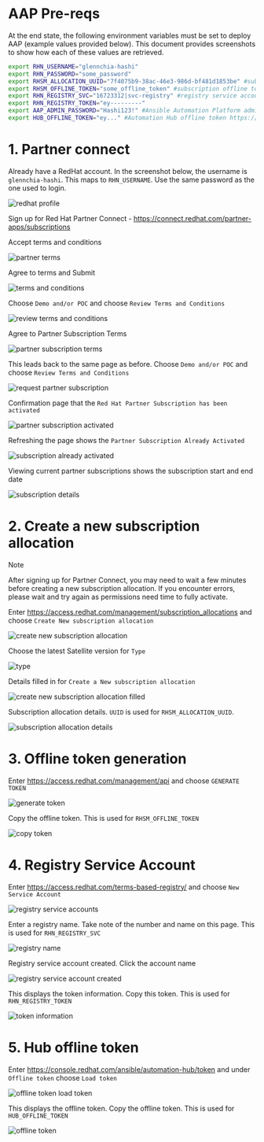 # AAP Pre-reqs

At the end state, the following environment variables must be set to deploy AAP (example values provided below). This document provides screenshots to show how each of these values are retrieved.

```bash
export RHN_USERNAME="glennchia-hashi"
export RHN_PASSWORD="some_password"
export RHSM_ALLOCATION_UUID="7f4075b9-38ac-46e3-986d-bf481d1853be" #subscription allocation uuid https://access.redhat.com/management/subscription_allocations
export RHSM_OFFLINE_TOKEN="some_offline_token" #subscription offline token https://access.redhat.com/management/api expires with 30 days inactivity
export RHN_REGISTRY_SVC="16723312|svc-registry" #registry service account https://access.redhat.com/terms-based-registry/
export RHN_REGISTRY_TOKEN="ey---------"
export AAP_ADMIN_PASSWORD="Hashi123!" #Ansible Automation Platform admin password. Set your own password.
export HUB_OFFLINE_TOKEN="ey..." #Automation Hub offline token https://console.redhat.com/ansible/automation-hub/token
```

# 1. Partner connect

Already have a RedHat account. In the screenshot below, the username is `glennchia-hashi`. This maps to `RHN_USERNAME`. Use the same password as the one used to login.

![redhat profile](./docs/01-partner-connect/01-redhat-profile.png)

Sign up for Red Hat Partner Connect - https://connect.redhat.com/partner-apps/subscriptions

Accept terms and conditions

![partner terms](./docs/01-partner-connect/02-partner-terms.png)

Agree to terms and Submit

![terms and conditions](./docs/01-partner-connect/03-terms-and-conditions.png)

Choose `Demo and/or POC` and choose `Review Terms and Conditions`

![review terms and conditions](./docs/01-partner-connect/04-review-terms-and-conditions.png)

Agree to Partner Subscription Terms

![partner subscription terms](./docs/01-partner-connect/05-partner-subscription-terms.png)

This leads back to the same page as before. Choose `Demo and/or POC` and choose `Review Terms and Conditions`

![request partner subscription](./docs/01-partner-connect/06-request-partner-subscription.png)

Confirmation page that the `Red Hat Partner Subscription has been activated`

![partner subscription activated](./docs/01-partner-connect/07-partner-subscription-activated.png)

Refreshing the page shows the `Partner Subscription Already Activated`

![subscription already activated](./docs/01-partner-connect/08-subscription-already-activated.png)

Viewing current partner subscriptions shows the subscription start and end date

![subscription details](./docs/01-partner-connect/09-subscription-details.png)

# 2. Create a new subscription allocation

> [!NOTE]
> After signing up for Partner Connect, you may need to wait a few minutes before creating a new subscription allocation. If you encounter errors, please wait and try again as permissions need time to fully activate.

Enter https://access.redhat.com/management/subscription_allocations and choose `Create New subscription allocation`

![create new subscription allocation](./docs/02-subscription-allocation/01-create-new-subscription-allocation.png)

Choose the latest Satellite version for `Type`

![type](./docs/02-subscription-allocation/02-type.png)

Details filled in for `Create a New subscription allocation`

![create new subscription allocation filled](./docs/02-subscription-allocation/03-create-new-subscription-allocation-filled.png)

Subscription allocation details. `UUID` is used for `RHSM_ALLOCATION_UUID`.

![subscription allocation details](./docs/02-subscription-allocation/04-subscription-allocation-details.png)

# 3. Offline token generation

Enter https://access.redhat.com/management/api and choose `GENERATE TOKEN`

![generate token](./docs/03-offline-token/01-generate-token.png)

Copy the offline token. This is used for `RHSM_OFFLINE_TOKEN`

![copy token](./docs/03-offline-token/02-copy-token.png)

# 4. Registry Service Account

Enter https://access.redhat.com/terms-based-registry/ and choose `New Service Account`

![registry service accounts](./docs/04-registry-svc/01-registry-service-accounts.png)

Enter a registry name. Take note of the number and name on this page. This is used for `RHN_REGISTRY_SVC`

![registry name](./docs/04-registry-svc/02-registry-name.png)

Registry service account created. Click the account name

![registry service account created](./docs/04-registry-svc/03-registry-service-account-created.png)

This displays the token information. Copy this token. This is used for `RHN_REGISTRY_TOKEN`

![token information](./docs/04-registry-svc/04-token-information.png)

# 5. Hub offline token

Enter https://console.redhat.com/ansible/automation-hub/token and under `Offline token` choose `Load token`

![offline token load token](./docs/05-hub-token/01-offline-token-load-token.png)

This displays the offline token. Copy the offline token. This is used for `HUB_OFFLINE_TOKEN`

![offline token](./docs/05-hub-token/02-offline-token.png)
